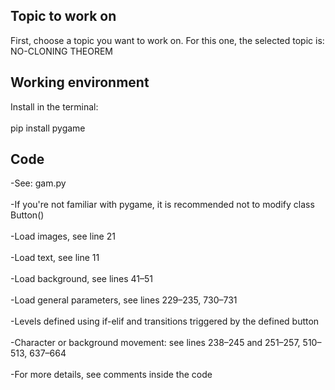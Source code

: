 ## Topic to work on  
First, choose a topic you want to work on. For this one, the selected topic is: NO-CLONING THEOREM  
## Working environment  
Install in the terminal: <br>  
pip install pygame<br>  
## Code  
-See: gam.py<br>  
-If you're not familiar with pygame, it is recommended not to modify class Button()<br>  
-Load images, see line 21<br>  
-Load text, see line 11<br>  
-Load background, see lines 41–51<br>  
-Load general parameters, see lines 229–235, 730–731<br>  
-Levels defined using if-elif and transitions triggered by the defined button<br>  
-Character or background movement: see lines 238–245 and 251–257, 510–513, 637–664<br>  
-For more details, see comments inside the code

